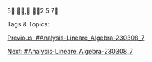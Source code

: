 5
,
2
5
7

   Tags & Topics:
   

[Previous: #Analysis-Lineare_Algebra-230308_7](Analysis-Lineare_Algebra-230308_7.md)

[Next: #Analysis-Lineare_Algebra-230308_7](Analysis-Lineare_Algebra-230308_7.md)
